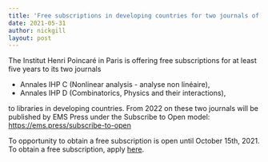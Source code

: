 ```yaml
---
title: 'Free subscriptions in developing countries for two journals of the Institut Henri Poincaré'
date: 2021-05-31
author: nickgill
layout: post
---
```


The Institut Henri Poincaré in Paris is offering free subscriptions for at least five years to its two journals

  * Annales IHP C  (Nonlinear analysis - analyse non linéaire),
  * Annales IHP D (Combinatorics, Physics and their interactions),

to libraries in developing countries. From 2022 on these two journals will be published by EMS Press
under the Subscribe to Open model: <a href = "https://ems.press/subscribe-to-open">https://ems.press/subscribe-to-open</a>

To opportunity to obtain a free subscription is open until October 15th, 2021. To obtain a free subscription, apply <a href = "https://sondages.ihp.fr/index.php/698883">here</a>.



